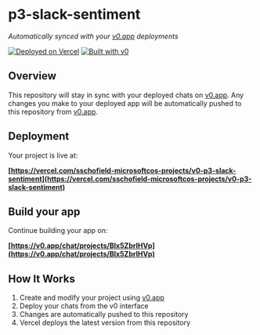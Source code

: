 # p3-slack-sentiment

*Automatically synced with your [v0.app](https://v0.app) deployments*

[![Deployed on Vercel](https://img.shields.io/badge/Deployed%20on-Vercel-black?style=for-the-badge&logo=vercel)](https://vercel.com/sschofield-microsoftcos-projects/v0-p3-slack-sentiment)
[![Built with v0](https://img.shields.io/badge/Built%20with-v0.app-black?style=for-the-badge)](https://v0.app/chat/projects/Blx5ZbrlHVp)

## Overview

This repository will stay in sync with your deployed chats on [v0.app](https://v0.app).
Any changes you make to your deployed app will be automatically pushed to this repository from [v0.app](https://v0.app).

## Deployment

Your project is live at:

**[https://vercel.com/sschofield-microsoftcos-projects/v0-p3-slack-sentiment](https://vercel.com/sschofield-microsoftcos-projects/v0-p3-slack-sentiment)**

## Build your app

Continue building your app on:

**[https://v0.app/chat/projects/Blx5ZbrlHVp](https://v0.app/chat/projects/Blx5ZbrlHVp)**

## How It Works

1. Create and modify your project using [v0.app](https://v0.app)
2. Deploy your chats from the v0 interface
3. Changes are automatically pushed to this repository
4. Vercel deploys the latest version from this repository